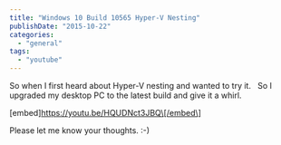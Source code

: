 ```yaml
---
title: "Windows 10 Build 10565 Hyper-V Nesting"
publishDate: "2015-10-22"
categories: 
  - "general"
tags: 
  - "youtube"
---
```


So when I first heard about Hyper-V nesting and wanted to try it.   So I upgraded my desktop PC to the latest build and give it a whirl.

\[embed\]https://youtu.be/HQUDNct3JBQ\[/embed\]

Please let me know your thoughts. :-)
